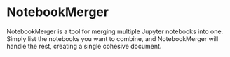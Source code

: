 # NotebookMerger
NotebookMerger is a tool for merging multiple Jupyter notebooks into one. Simply list the notebooks you want to combine, and NotebookMerger will handle the rest, creating a single cohesive document.
